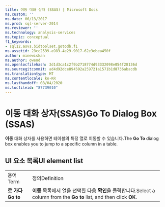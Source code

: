 ```yaml
---
title: 이동 대화 상자 (SSAS) | Microsoft Docs
ms.custom: ''
ms.date: 06/13/2017
ms.prod: sql-server-2014
ms.reviewer: ''
ms.technology: analysis-services
ms.topic: conceptual
f1_keywords:
- sql12.asvs.bidtoolset.gotodb.f1
ms.assetid: 28cc2539-a983-4e29-9017-62e3ebea450f
author: minewiskan
ms.author: owend
ms.openlocfilehash: 3d1d3ca1c2f9b2718774d93332098e054f28136d
ms.sourcegitcommit: ad4d92dce894592a259721a1571b1d8736abacdb
ms.translationtype: MT
ms.contentlocale: ko-KR
ms.lasthandoff: 08/04/2020
ms.locfileid: "87739010"
---
```

# <a name="go-to-dialog-box-ssas"></a><span data-ttu-id="ed51c-102">이동 대화 상자(SSAS)</span><span class="sxs-lookup"><span data-stu-id="ed51c-102">Go To Dialog Box (SSAS)</span></span>
  <span data-ttu-id="ed51c-103">**이동** 대화 상자를 사용하면 테이블의 특정 열로 이동할 수 있습니다.</span><span class="sxs-lookup"><span data-stu-id="ed51c-103">The **Go To** dialog box enables you to jump to a specific column in a table.</span></span>  
  
## <a name="ui-element-list"></a><span data-ttu-id="ed51c-104">UI 요소 목록</span><span class="sxs-lookup"><span data-stu-id="ed51c-104">UI element list</span></span>  
  
|||  
|-|-|  
|<span data-ttu-id="ed51c-105">용어</span><span class="sxs-lookup"><span data-stu-id="ed51c-105">Term</span></span>|<span data-ttu-id="ed51c-106">정의</span><span class="sxs-lookup"><span data-stu-id="ed51c-106">Definition</span></span>|  
|<span data-ttu-id="ed51c-107">**로 가다**</span><span class="sxs-lookup"><span data-stu-id="ed51c-107">**Go to**</span></span>|<span data-ttu-id="ed51c-108">**이동** 목록에서 열을 선택한 다음 **확인**을 클릭합니다.</span><span class="sxs-lookup"><span data-stu-id="ed51c-108">Select a column from the **Go to** list, and then click **OK**.</span></span>|  
  
  
